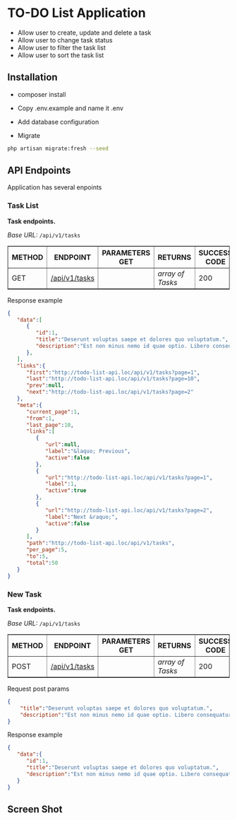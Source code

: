 # TO-DO List Application 
- Allow user to create, update and delete a task
- Allow user to change task status
- Allow user to filter the task list
- Allow user to sort the task list


## Installation
- composer install

- Copy .env.example and name it .env

- Add database configuration

- Migrate 
```bash
php artisan migrate:fresh --seed
```



## API Endpoints

Application has several enpoints

### Task List

<b>Task endpoints.</b>

<i>Base URL:</i> ```/api/v1/tasks```

<table border="1" width="100%">
    <thead>
        <tr>
            <th>METHOD</td>
            <th>ENDPOINT</td>
            <th>PARAMETERS GET</td>
            <th>RETURNS</td>
            <th>SUCCESS CODE</td>
        </tr>
    </thead>
    <tbody>
        <tr>
            <td>GET</td>
            <td><a href="#">/api/v1/tasks</a></td>
            <td></td>
            <td><i>array of Tasks</i></td>
            <td>200</td>
        </tr>
    </tbody>
</table>

Response example

```json
{
   "data":[
      {
         "id":1,
         "title":"Deserunt voluptas saepe et dolores quo voluptatum.",
         "description":"Est non minus nemo id quae optio. Libero consequatur nemo consequatur doloribus maxime ipsum aspernatur cum. In et vel maiores totam magnam eos."
      },
   ],
   "links":{
      "first":"http://todo-list-api.loc/api/v1/tasks?page=1",
      "last":"http://todo-list-api.loc/api/v1/tasks?page=10",
      "prev":null,
      "next":"http://todo-list-api.loc/api/v1/tasks?page=2"
   },
   "meta":{
      "current_page":1,
      "from":1,
      "last_page":10,
      "links":[
         {
            "url":null,
            "label":"&laquo; Previous",
            "active":false
         },
         {
            "url":"http://todo-list-api.loc/api/v1/tasks?page=1",
            "label":1,
            "active":true
         },
         {
            "url":"http://todo-list-api.loc/api/v1/tasks?page=2",
            "label":"Next &raquo;",
            "active":false
         }
      ],
      "path":"http://todo-list-api.loc/api/v1/tasks",
      "per_page":5,
      "to":5,
      "total":50
   }
}
```



### New Task

<b>Task endpoints.</b>

<i>Base URL:</i> ```/api/v1/tasks```

<table border="1" width="100%">
    <thead>
        <tr>
            <th>METHOD</td>
            <th>ENDPOINT</td>
            <th>PARAMETERS GET</td>
            <th>RETURNS</td>
            <th>SUCCESS CODE</td>
        </tr>
    </thead>
    <tbody>
        <tr>
            <td>POST</td>
            <td><a href="#">/api/v1/tasks</a></td>
            <td></td>
            <td><i>array of Tasks</i></td>
            <td>200</td>
        </tr>
    </tbody>
</table>

Request post params
```json
{
    "title":"Deserunt voluptas saepe et dolores quo voluptatum.",
    "description":"Est non minus nemo id quae optio. Libero consequatur nemo consequatur doloribus maxime ipsum aspernatur cum. In et vel maiores totam magnam eos."
}
```

Response example

```json
{
   "data":{
      "id":1,
      "title":"Deserunt voluptas saepe et dolores quo voluptatum.",
      "description":"Est non minus nemo id quae optio. Libero consequatur nemo consequatur doloribus maxime ipsum aspernatur cum. In et vel maiores totam magnam eos."
   }
}
```


## Screen Shot

